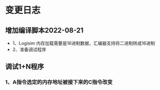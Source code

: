 # 变更日志

## 增加编译脚本2022-08-21

* 1、Logisim 内存加载需要是16进制数据，汇编器支持将二进制转成16进制
* 2、准备调试程序

## 调试1+N程序

### 1、A指令选定的内存地址被接下来的C指令改变
